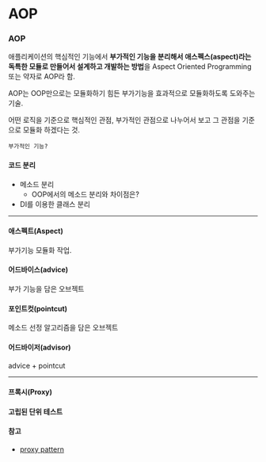 # AOP



### AOP

애플리케이션의 핵심적인 기능에서 **부가적인 기능을 분리해서 애스펙스(aspect)라는 독특한 모듈로 만들어서 설계하고 개발하는 방법**을 Aspect Oriented Programming 또는 약자로 AOP라 함.



AOP는 OOP만으로는 모듈화하기 힘든 부가기능을 효과적으로 모듈화하도록 도와주는 기술.



어떤 로직을 기준으로 핵심적인 관점, 부가적인 관점으로 나누어서 보고 그 관점을 기준으로 모듈화 하겠다는 것.



`부가적인 기능?`



#### 코드 분리

- 메소드 분리 
  - OOP에서의 메소드 분리와 차이점은?
- DI를 이용한 클래스 분리

---



#### 애스펙트(Aspect)

  부가기능 모듈화 작업.



#### 어드바이스(advice)

  부가 기능을 담은 오브젝트



#### 포인트컷(pointcut)

  메소드 선정 알고리즘을 담은 오브젝트



#### 어드바이저(advisor)

  advice + pointcut



---

#### 프록시(Proxy)





#### 고립된 단위 테스트





#### 참고

- [proxy pattern](https://refactoring.guru/design-patterns/proxy)